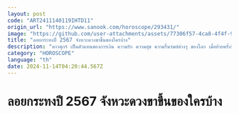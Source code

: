 ```yaml
---
layout: post
code: "ART2411140119IHTD11"
origin_url: "https://www.sanook.com/horoscope/293431/"
image: "https://github.com/user-attachments/assets/77306f57-4ca8-4f4f-9f27-a8b22b675b18"
title: "ลอยกระทงปี 2567 จังหวะดวงขาขึ้นของใครบ้าง"
description: "ดาวศุกร์ เป็นตัวแทนของการเงิน ความรัก ความสุข ความรื่นรมย์ต่างๆ ของโลก เมื่อย้ายครั้งนี้ คาบเกี่ยวในช่วงลอยกระทงพอดีเชียว มาดูกันใครกันบ้างนะ จะดวงรุ่งพุ่งกันด้านใดบ้าง มี 5 ราศี ลัคนาราศีที่ได้รับผลดีกับดาวศุกร์ดวงดี"
category: "HOROSCOPE"
language: "th"
date: 2024-11-14T04:20:44.567Z
---
```


# ลอยกระทงปี 2567 จังหวะดวงขาขึ้นของใครบ้าง
